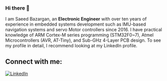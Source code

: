 ### Hi there 👋

I am Saeed Bazargan, an **Electronic Engineer** with over ten years of experience in embedded systems development such as IMU-based navigation systems and servo Motor controllers since 2016. I have practical knowledge of ARM Cortex-M series programming (STM32F0~7), Atmel Microcontrollers (AVR, AT-Tiny), and Sub-GHz 4-Layer PCB design. To see my profile in detail, I recommend looking at my LinkedIn profile.

## Connect with me:
[![LinkedIn](https://img.shields.io/badge/linkedin-%230077B5.svg?style=for-the-badge&logo=linkedin&logoColor=white)](https://www.linkedin.com/in/saeed-bazargan-sbzrgn/)

